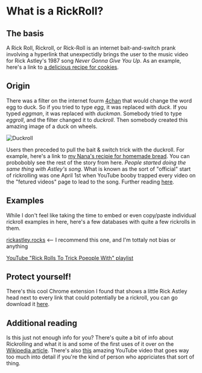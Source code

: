 # What is a RickRoll?

## The basis
A Rick Roll, Rickroll, or Rick-Roll is an internet bait-and-switch prank involving a hyperlink that unexpectidly brings the user to the music video for Rick Astley's 1987 song *Never Gonna Give You Up*. As an example, here's a link to [a delicious recipe for cookies](https://youtu.be/dQw4w9WgXcQ).

## Origin

There was a filter on the internet fourm [4chan](https://www.4channel.org/) that would change the word egg to duck. So if you tried to type *egg*, it was replaced with *duck*. If you typed *eggman*, it was replaced with *duckman*. Somebody tried to type *eggroll*, and the filter changed it to *duckroll*. Then somebody created this amazing image of a duck on wheels.

 ![Duckroll](https://i.kym-cdn.com/entries/icons/original/000/000/305/duckroll169.jpg)
 
Users then preceded to pull the bait & switch trick with the duckroll. For example, here's a link to [my Nana's recipie for homemade bread](https://i.kym-cdn.com/entries/icons/original/000/000/305/duckroll169.jpg). You can probobobly see the rest of the story from here. *People started doing the same thing with Astley's song*. What is known as the sort of "official" start of rickrolling was one April 1st when YouTube booby trapped every video on the "fetured videos" page to lead to the song. Further reading [here](https://www.wired.com/2008/04/youtube-rickrol/).

## Examples

While I don't feel like taking the time to embed or even copy/paste individual rickroll examples in here, here's a few databases with quite a few rickrolls in them. 

[rickastley.rocks](http://rickastley.rocks) <-- I recommend this one, and I'm tottaly not bias or anything

[YouTube "Rick Rolls To Trick Poeople With" playlist](https://www.youtube.com/playlist?list=PLVbxVQf7e2KRz1J34jFf7jDJFDT9lvnQ9)

## Protect yourself!

There's this cool Chrome extension I found that shows a little Rick Astley head next to every link that could potentially be a rickroll, you can go download it [here](https://chrome.google.com/webstore/detail/rick-roll-detector/naiegljfmojjaphollbjobpedcdnkkfp?hl=en).

## Additional reading

Is this just not enough info for you? There's quite a bit of info about Rickrolling and what it is and some of the first uses of it over on the [Wikipedia article](https://wikipedia.org/wiki/Rickrolling).
There's also [this](https://www.youtube.com/watch?v=QMW4AqbuSGg) amazing YouTube video that goes way too much into detail if you're the kind of person who appriciates that sort of thing.
